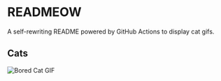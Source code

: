 # READMEOW

A self-rewriting README powered by GitHub Actions to display cat gifs.

## Cats

![Bored Cat GIF](https://media1.giphy.com/media/v1.Y2lkPTlhY2QwMmRhZDZkMjU2NXFud3Nqb3dhcWlyMDE5ZnhibzAwNXI4cGg5M2ttZ3U3MyZlcD12MV9naWZzX3NlYXJjaCZjdD1n/mlvseq9yvZhba/200.gif)
